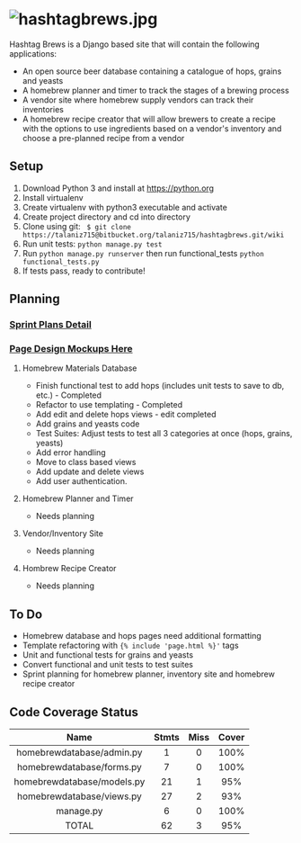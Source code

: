 ![hashtagbrews.jpg](https://bitbucket.org/repo/XyqX5R/images/4021472849-hashtagbrews.jpg)
=============

Hashtag Brews is a Django based site that will contain the following applications:

* An open source beer database containing a catalogue of hops, grains and yeasts
* A homebrew planner and timer to track the stages of a brewing process
* A vendor site where homebrew supply vendors can track their inventories
* A homebrew recipe creator that will allow brewers to create a recipe with the options to use ingredients based on a vendor's inventory and choose a pre-planned recipe from a vendor

## Setup

1. Download Python 3 and install at https://python.org
2. Install virtualenv
3. Create virtualenv with python3 executable and activate
4. Create project directory and cd into directory
5. Clone using git: ``` $ git clone https://talaniz715@bitbucket.org/talaniz715/hashtagbrews.git/wiki```
6. Run unit tests: ```python manage.py test```
7. Run ```python manage.py runserver``` then run functional_tests ```python functional_tests.py```
8. If tests pass, ready to contribute!

## Planning
### [Sprint Plans Detail] ###
[Sprint Plans Detail]: https://bitbucket.org/talaniz715/hashtagbrews/wiki/Sprint%20Planning

### [Page Design Mockups Here] ###
[Page Design Mockups Here]: https://bitbucket.org/talaniz715/hashtagbrews/wiki/Catalogue%20Page%20Designs

1. Homebrew Materials Database
    * Finish functional test to add hops (includes unit tests to save to db, etc.) - Completed
    * Refactor to use templating - Completed
    * Add edit and delete hops views - edit completed
    * Add grains and yeasts code
    * Test Suites: Adjust tests to test all 3 categories at once (hops, grains, yeasts)
    * Add error handling
    * Move to class based views
    * Add update and delete views
    * Add user authentication.

2. Homebrew Planner and Timer
    * Needs planning

3. Vendor/Inventory Site
    * Needs planning

4. Hombrew Recipe Creator
    * Needs planning

## To Do
* Homebrew database and hops pages need additional formatting
* Template refactoring with `{% include 'page.html %}'` tags
* Unit and functional tests for grains and yeasts
* Convert functional and unit tests to test suites
* Sprint planning for homebrew planner, inventory site and homebrew recipe creator

## Code Coverage Status


|             Name            | Stmts  |  Miss   | Cover |
|:---------------------------:|:------:|:-------:|:-----:|
|homebrewdatabase/admin.py    |    1   |    0    | 100%  |
|homebrewdatabase/forms.py    |    7   |    0    | 100%  |
|homebrewdatabase/models.py   |   21   |    1    |  95%  |
|homebrewdatabase/views.py    |   27   |    2    |  93%  |
|manage.py                    |    6   |    0    | 100%  |
|TOTAL                        |    62  |     3   |  95%  |
